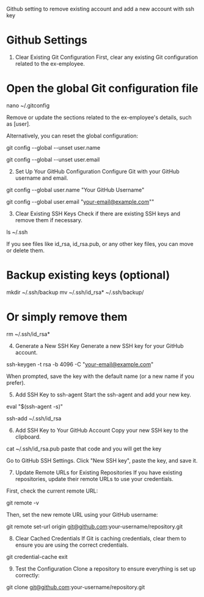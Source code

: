 Github setting to remove existing account and add a new account with ssh key
# Github Settings 

1. Clear Existing Git Configuration
First, clear any existing Git configuration related to the ex-employee.

# Open the global Git configuration file
nano ~/.gitconfig

Remove or update the sections related to the ex-employee's details, such as [user].

Alternatively, you can reset the global configuration:

git config --global --unset user.name

git config --global --unset user.email

2. Set Up Your GitHub Configuration
Configure Git with your GitHub username and email.

git config --global user.name "Your GitHub Username"

git config --global user.email "your-email@example.com""

3. Clear Existing SSH Keys
Check if there are existing SSH keys and remove them if necessary.

ls ~/.ssh

If you see files like id_rsa, id_rsa.pub, or any other key files, you can move or delete them.

# Backup existing keys (optional)
mkdir ~/.ssh/backup
mv ~/.ssh/id_rsa* ~/.ssh/backup/

# Or simply remove them
rm ~/.ssh/id_rsa*

4. Generate a New SSH Key
Generate a new SSH key for your GitHub account.

ssh-keygen -t rsa -b 4096 -C "your-email@example.com"

When prompted, save the key with the default name (or a new name if you prefer).

5. Add SSH Key to ssh-agent
Start the ssh-agent and add your new key.

eval "$(ssh-agent -s)"

ssh-add ~/.ssh/id_rsa

6. Add SSH Key to Your GitHub Account
Copy your new SSH key to the clipboard.

cat ~/.ssh/id_rsa.pub
paste that code and you will get the key 

Go to GitHub SSH Settings.
Click "New SSH key", paste the key, and save it.

7. Update Remote URLs for Existing Repositories
If you have existing repositories, update their remote URLs to use your credentials.

First, check the current remote URL:

git remote -v

Then, set the new remote URL using your GitHub username:

git remote set-url origin git@github.com:your-username/repository.git

8. Clear Cached Credentials
If Git is caching credentials, clear them to ensure you are using the correct credentials.

git credential-cache exit

9. Test the Configuration
Clone a repository to ensure everything is set up correctly:

git clone git@github.com:your-username/repository.git
